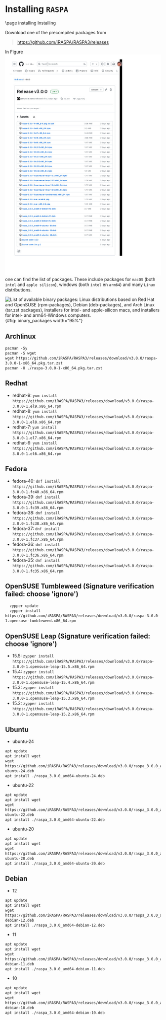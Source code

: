 # Installing `RASPA`
\page installing Installing

Download one of the precompiled packages from

> <https://github.com/iRASPA/RASPA3/releases>

In Figure ![1.1](figure_binary_packages.jpg) one can find the list of packages.
These include packages for `macOS` (both `intel` and `apple silicon`),
windows (both `intel` en `arm64`) and many `Linux` distributions.

![List of available binary packages: `Linux` distributions based on
`Red Hat` and `OpenSUSE` (`rpm`-packages), `Debian` (`deb`-packages),
and `Arch` `Linux` (`tar.zst` packages), installers for `intel`- and
`apple-silicon` macs, and installers for `intel`- and `arm64-Windows`
computers.](introduction/raspa3_releases.png){#fig: binary_packages
width="95%"}

## Archlinux
```
pacman -Sy
pacman -S wget
wget https://github.com/iRASPA/RASPA3/releases/download/v3.0.0/raspa-3.0.0-1-x86_64.pkg.tar.zst
pacman -U ./raspa-3.0.0-1-x86_64.pkg.tar.zst
```

## Redhat
- redhat-9: `yum install https://github.com/iRASPA/RASPA3/releases/download/v3.0.0/raspa-3.0.0-1.el9.x86_64.rpm`
- redhat-8: `yum install https://github.com/iRASPA/RASPA3/releases/download/v3.0.0/raspa-3.0.0-1.el8.x86_64.rpm`
- redhat-7: `yum install https://github.com/iRASPA/RASPA3/releases/download/v3.0.0/raspa-3.0.0-1.el7.x86_64.rpm`
- redhat-6: `yum install https://github.com/iRASPA/RASPA3/releases/download/v3.0.0/raspa-3.0.0-1.el6.x86_64.rpm`

## Fedora 
- fedora-40: `dnf install https://github.com/iRASPA/RASPA3/releases/download/v3.0.0/raspa-3.0.0-1.fc40.x86_64.rpm`
- fedora-39: `dnf install https://github.com/iRASPA/RASPA3/releases/download/v3.0.0/raspa-3.0.0-1.fc39.x86_64.rpm`
- fedora-38: `dnf install https://github.com/iRASPA/RASPA3/releases/download/v3.0.0/raspa-3.0.0-1.fc38.x86_64.rpm`
- fedora-37: `dnf install https://github.com/iRASPA/RASPA3/releases/download/v3.0.0/raspa-3.0.0-1.fc37.x86_64.rpm`
- fedora-36: `dnf install https://github.com/iRASPA/RASPA3/releases/download/v3.0.0/raspa-3.0.0-1.fc36.x86_64.rpm`
- fedora-35: `dnf install https://github.com/iRASPA/RASPA3/releases/download/v3.0.0/raspa-3.0.0-1.fc35.x86_64.rpm`


## OpenSUSE Tumbleweed (Signature verification failed: choose 'ignore')
```
  zypper update
  zypper install https://github.com/iRASPA/RASPA3/releases/download/v3.0.0/raspa-3.0.0-1.opensuse-tumbleweed.x86_64.rpm
```

## OpenSUSE Leap (Signature verification failed: choose 'ignore')
- 15.5: `zypper install https://github.com/iRASPA/RASPA3/releases/download/v3.0.0/raspa-3.0.0-1.opensuse-leap-15.5.x86_64.rpm`
- 15.4: `zypper install https://github.com/iRASPA/RASPA3/releases/download/v3.0.0/raspa-3.0.0-1.opensuse-leap-15.4.x86_64.rpm`
- 15.3: `zypper install https://github.com/iRASPA/RASPA3/releases/download/v3.0.0/raspa-3.0.0-1.opensuse-leap-15.3.x86_64.rpm`
- 15.2: `zypper install https://github.com/iRASPA/RASPA3/releases/download/v3.0.0/raspa-3.0.0-1.opensuse-leap-15.2.x86_64.rpm`

## Ubuntu
- ubuntu-24
```
apt update
apt install wget
wget https://github.com/iRASPA/RASPA3/releases/download/v3.0.0/raspa_3.0.0_amd64-ubuntu-24.deb
apt install ./raspa_3.0.0_amd64-ubuntu-24.deb
```
- ubuntu-22
```
apt update
apt install wget
wget https://github.com/iRASPA/RASPA3/releases/download/v3.0.0/raspa_3.0.0_amd64-ubuntu-22.deb
apt install ./raspa_3.0.0_amd64-ubuntu-22.deb
```
- ubuntu-20
```
apt update
apt install wget
wget https://github.com/iRASPA/RASPA3/releases/download/v3.0.0/raspa_3.0.0_amd64-ubuntu-20.deb
apt install ./raspa_3.0.0_amd64-ubuntu-20.deb
```

## Debian
- 12
```
apt update
apt install wget
wget https://github.com/iRASPA/RASPA3/releases/download/v3.0.0/raspa_3.0.0_amd64-debian-12.deb
apt install ./raspa_3.0.0_amd64-debian-12.deb
```
- 11
```
apt update
apt install wget
wget https://github.com/iRASPA/RASPA3/releases/download/v3.0.0/raspa_3.0.0_amd64-debian-11.deb
apt install ./raspa_3.0.0_amd64-debian-11.deb
```
- 10
```
apt update
apt install wget
wget https://github.com/iRASPA/RASPA3/releases/download/v3.0.0/raspa_3.0.0_amd64-debian-10.deb
apt install ./raspa_3.0.0_amd64-debian-10.deb
```

